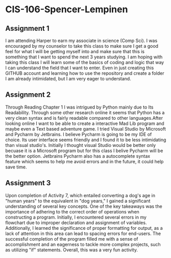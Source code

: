 # CIS-106-Spencer-Lempinen

## Assignment 1

I am attending Harper to earn my associate in science (Comp Sci). I was encouraged by my counselor to take this class to make sure I get a good feel for what I will be getting myself into and make sure that this is something that I want to spend the next 3 years studying. I am hoping with taking this class I will learn some of the basics of coding and logic that way I can understand the field that I want to enter. Even in just creating this GITHUB account and learning how to use the repository and create a folder I am already intimidated, but I am very eager to understand.

## Assignment 2

Through Reading Chapter 1 I was intrigued by Python mainly due to Its Readability. Through some other research online it seems that Python has a very clean syntax and is fairly readable compared to other languages.After looking online I want to be able to create a interactive Mad Lib program and maybe even a Text based adventure game. I tried Visual Studio by Microsoft and Pycharm by Jetbrains. I believe Pycharm is going to be my IDE of choice. Its user interface seems friendly and I found it to be less intimidating than visual studio's. Initially I thought visual Studio would be better only becuase it is a Microsoft program but for this class I belive Pycharm will be the better option. Jetbrains Pycharm also has a autocomplete syntax feature which seems to help me avoid errors and in the future, it could help save time.

## Assignment 3

Upon completion of Activity 7, which entailed converting a dog's age in "human years" to the equivalent in "dog years," I gained a significant understanding of several key concepts. One of the key takeaways was the importance of adhering to the correct order of operations when constructing a program. Initially, I encountered several errors in my flowchart due to improper declaration and assignment of variables. Additionally, I learned the significance of proper formatting for output, as a lack of attention in this area can lead to spacing errors for end-users. The successful completion of the program filled me with a sense of accomplishment and an eagerness to tackle more complex projects, such as utilizing "if" statements. Overall, this was a very fun activity.
